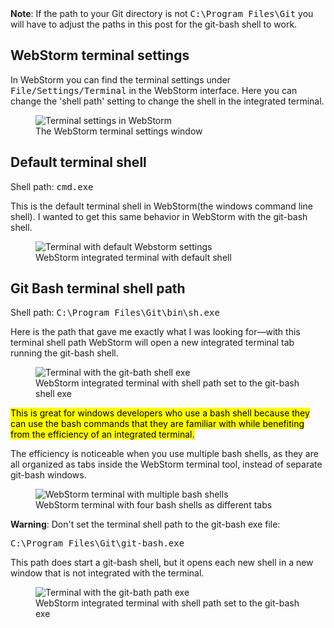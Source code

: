 <!--Using Git Bash in the native Webstorm terminal (Windows)-->



<!--add note about path to git assumption-->
<div class="alert alert-info" role="alert">
  <strong>Note</strong>: If the path to your Git directory is not <kbd>C:\Program Files\Git</kbd> you will have to adjust the paths
  in this post for the git-bash shell to work.
</div>

## WebStorm terminal settings
In WebStorm you can find the terminal settings under <samp>File/Settings/Terminal</samp> in the WebStorm interface. Here you can
change the 'shell path' setting to change the shell in the integrated terminal.

<figure class="figure">
  <img src="../assets/temp/images/2/terminal-settings.jpg" class="figure-img img-fluid rounded" alt="Terminal settings in WebStorm">
  <figcaption class="figure-caption">The WebStorm terminal settings window</figcaption>
</figure>

## Default terminal shell 
Shell path: <kbd>cmd.exe</kbd>

This is the default terminal shell in WebStorm(the windows command line shell). I wanted to get this same behavior in WebStorm with the git-bash shell. 

<figure class="figure">
  <img src="../assets/temp/images/2/1_terminal-default-windows.jpg" class="figure-img img-fluid rounded" alt="Terminal with default Webstorm settings">
  <figcaption class="figure-caption">WebStorm integrated terminal with default shell</figcaption>
</figure>



## Git Bash terminal shell path
Shell path: <kbd>C:\Program Files\Git\bin\sh.exe</kbd>

Here is the path that gave me exactly what I was looking for&mdash;with this terminal shell path WebStorm will open a new 
integrated terminal tab running the git-bash shell. 

<figure class="figure">
  <img src="../assets/temp/images/2/3_terminal-complete.jpg" class="figure-img img-fluid rounded" alt="Terminal with the git-bath shell exe">
  <figcaption class="figure-caption">WebStorm integrated terminal with shell path set to the git-bash shell exe</figcaption>
</figure>

<mark>This is great for windows developers who use a bash shell because they can use the bash commands that they are familiar with while
benefiting from the efficiency of an integrated terminal.</mark>

The efficiency is noticeable when you use multiple bash shells, as they are all organized as tabs inside the WebStorm terminal tool, instead of separate git-bash windows.

<figure class="figure">
  <img src="../assets/temp/images/2/4_terminal-4-different-git-bash-shells.jpg" class="figure-img img-fluid rounded" alt="WebStorm terminal with multiple bash shells">
  <figcaption class="figure-caption">WebStorm terminal with four bash shells as different tabs</figcaption>
</figure>


<div class="alert alert-warning" role="alert">

  <strong>Warning</strong>: Don't set the terminal shell path to the git-bash exe file: 
  
  <p><kbd>C:\Program Files\Git\git-bash.exe</kbd></p>
  
  <p>This path does start a git-bash shell, but it opens each new shell in a new window that is not integrated with the terminal.</p>
  
  <figure class="figure">
    <img src="../assets/temp/images/2/2_terminal-git-bash-path.jpg" class="figure-img img-fluid rounded" alt="Terminal with the git-bath path exe">
    <figcaption class="figure-caption">WebStorm integrated terminal with shell path set to the git-bash exe</figcaption>
  </figure>
</div>
